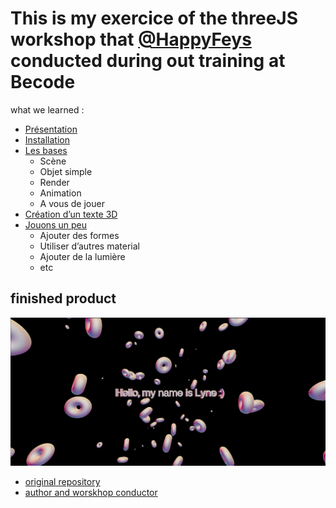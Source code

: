 

# This is my exercice of the threeJS workshop that [@HappyFeys](https://github.com/HappyFeys) conducted during out training at Becode 
what we learned : 

- [Présentation](./creationInstallation.md)
- [Installation](./creationInstallation.md)
- [Les bases](./base.md)
    - Scène
    - Objet simple
    - Render
    - Animation
    - A vous de jouer
- [Création d’un texte 3D](./text3D.md)
- [Jouons un peu](./lefun.md)
    - Ajouter des formes
    - Utiliser d’autres material
    - Ajouter de la lumière
    - etc

 ## finished product
![App Screenshot](project.png)



- [original repository](https://github.com/HappyFeys/workshop-threeJs)
- [author and worskhop conductor](https://github.com/HappyFeys)
